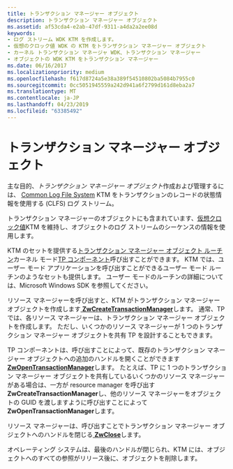 ```yaml
---
title: トランザクション マネージャー オブジェクト
description: トランザクション マネージャー オブジェクト
ms.assetid: af53cda4-e2ab-47df-9311-a4da2a2ee08d
keywords:
- ログ ストリーム WDK KTM を作成します。
- 仮想のクロック値 WDK の KTM をトランザクション マネージャー オブジェクト
- カーネル トランザクション マネージャ WDK、トランザクション マネージャー
- オブジェクトの WDK KTM をトランザクション マネージャー
ms.date: 06/16/2017
ms.localizationpriority: medium
ms.openlocfilehash: f617d8724a5e38a389f54510802ba5084b7955c0
ms.sourcegitcommit: 0cc5051945559a242d941a6f2799d161d8eba2a7
ms.translationtype: MT
ms.contentlocale: ja-JP
ms.lasthandoff: 04/23/2019
ms.locfileid: "63385492"
---
```

# <a name="transaction-manager-objects"></a>トランザクション マネージャー オブジェクト


主な目的、*トランザクション マネージャー オブジェクト*作成および管理するには、 [Common Log File System](using-common-log-file-system.md) KTM をトランザクションのレコードの状態情報を使用する (CLFS) ログ ストリーム。

トランザクション マネージャーのオブジェクトにも含まれています、[仮想クロック値](using-virtual-clock-values.md)KTM を維持し、オブジェクトのログ ストリームのシーケンスの情報を使用します。

KTM のセットを提供する[トランザクション マネージャー オブジェクト ルーチン](https://msdn.microsoft.com/library/windows/hardware/ff564807)カーネル モード[TP コンポーネント](understanding-tps-components.md)呼び出すことができます。 KTM では、ユーザー モード アプリケーションを呼び出すことができるユーザー モード ルーチンのようなセットも提供します。 ユーザー モードのルーチンの詳細については、Microsoft Windows SDK を参照してください。

リソース マネージャーを呼び出すと、KTM がトランザクション マネージャー オブジェクトを作成します[ **ZwCreateTransactionManager**](https://msdn.microsoft.com/library/windows/hardware/ff566430)します。 通常、TP では、各リソース マネージャーは、トランザクション マネージャー オブジェクトを作成します。 ただし、いくつかのリソース マネージャーが 1 つのトランザクション マネージャー オブジェクトを共有 TP を設計することもできます。

TP コンポーネントは、呼び出すことによって、既存のトランザクション マネージャー オブジェクトへの追加のハンドルを開くことができます[ **ZwOpenTransactionManager**](https://msdn.microsoft.com/library/windows/hardware/ff567035)します。 たとえば、TP に 1 つのトランザクション マネージャー オブジェクトを共有しているいくつかのリソース マネージャーがある場合は、一方が resource manager を呼び出す**ZwCreateTransactionManager**し、他のリソース マネージャーをオブジェクトの GUID を渡しますように呼び出すことによって**ZwOpenTransactionManager**します。

リソース マネージャーは、呼び出すことでトランザクション マネージャー オブジェクトへのハンドルを閉じる[ **ZwClose**](https://msdn.microsoft.com/library/windows/hardware/ff566417)します。

オペレーティング システムは、最後のハンドルが閉じられ、KTM には、オブジェクトへのすべての参照がリリース後に、オブジェクトを削除します。

 

 




